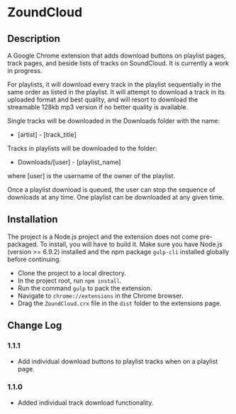 # ZoundCloud

## Description

A Google Chrome extension that adds download buttons on playlist pages, track pages, 
and beside lists of tracks on SoundCloud. It is currently a work in progress.

For playlists, it will download every track in the playlist sequentially in the same order 
as listed in the playlist. It will attempt to download a track in its uploaded format and 
best quality, and will resort to download the streamable 128kb mp3 version if no better 
quality is available.

Single tracks will be downloaded in the Downloads folder with the name:

* [artist] - [track_title]

Tracks in playlists will be downloaded to the folder:

* Downloads/[user] - [playlist_name]

where [user] is the username of the owner of the playlist.

Once a playlist download is queued, the user can stop the sequence of downloads at any time. 
One playlist can be downloaded at any given time.

## Installation

The project is a Node.js project and the extension does not come pre-packaged. To
install, you will have to build it. Make sure you have Node.js (version >= 6.9.2)
installed and the npm package `gulp-cli` installed globally before continuing.

- Clone the project to a local directory.
- In the project root, run `npm install`.
- Run the command `gulp` to pack the extension.
- Navigate to `chrome://extensions` in the Chrome browser.
- Drag the `ZoundCloud.crx` file in the `dist` folder to the extensions page.

## Change Log

### 1.1.1

- Add individual download buttons to playlist tracks when on a playlist page.

### 1.1.0

- Added individual track download functionality.